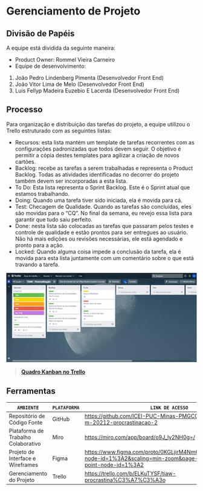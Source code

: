 # Gerenciamento de Projeto


## Divisão de Papéis

A equipe está dividida da seguinte maneira:
*	Product Owner: Rommel Vieira Carneiro
*	Equipe de desenvolvimento:
1. João Pedro Lindenberg Pimenta (Desenvolvedor Front End)
2. João Vitor Lima de Melo (Desenvolvedor Front End)
3. Luis Fellyp Madeira Euzebio E Lacerda (Desenvolvedor Front End)


## Processo

Para organização e distribuição das tarefas do projeto, a equipe utilizou o Trello estruturado com as seguintes listas:

* Recursos: esta lista mantém um template de tarefas recorrentes com as configurações padronizadas que todos devem seguir. O objetivo é permitir a cópia destes templates para agilizar a criação de novos cartões.
*	Backlog: recebe as tarefas a serem trabalhadas e representa o Product Backlog. Todas as atividades identificadas no decorrer do projeto também devem ser incorporadas a esta lista.
*	To Do: Esta lista representa o Sprint Backlog. Este é o Sprint atual que estamos trabalhando.
*	Doing: Quando uma tarefa tiver sido iniciada, ela é movida para cá.
*	Test: Checagem de Qualidade. Quando as tarefas são concluídas, eles são movidas para o “CQ”. No final da semana, eu revejo essa lista para garantir que tudo saiu perfeito.
*	Done: nesta lista são colocadas as tarefas que passaram pelos testes e controle de qualidade e estão prontos para ser entregues ao usuário. Não há mais edições ou revisões necessárias, ele está agendado e pronto para a ação.
*	Locked: Quando alguma coisa impede a conclusão da tarefa, ela é movida para esta lista juntamente com um comentário sobre o que está travando a tarefa.

![Quadro Kanban](images/quadrokanban.jpg)
> [**Quadro Kanban no Trello**](https://trello.com/b/ELKuTYSF/tiaw-procrastina%C3%A7%C3%A3o)




## Ferramentas
|`AMBIENTE`|`PLATAFORMA`|`LINK DE ACESSO`|
|--------------------|------------------------------------|----------------------------------------|
|Repositório de Código Fonte|GitHub|https://github.com/ICEI-PUC-Minas-PMGCC-TI/tiaw-pmg-cc-m-20212-procrastinacao-2|
|Plataforma de Trabalho Colaborativo|Miro|https://miro.com/app/board/o9J_ly2NH0g=/|
|Projeto de Interface e Wireframes|Figma|https://www.figma.com/proto/0KGLjirM4Nm6uZ71fCyf8S/Untitled?node-id=1%3A2&scaling=min-zoom&page-id=0%3A1&starting-point-node-id=1%3A2|
|Gerenciamento do Projeto|Trello|https://trello.com/b/ELKuTYSF/tiaw-procrastina%C3%A7%C3%A3o|

